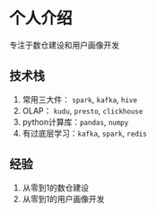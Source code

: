 # 个人介绍

专注于数仓建设和用户画像开发

## 技术栈
1. 常用三大件： `spark`, `kafka`, `hive`
2. OLAP： `kudu`, `presto`, `clickhouse`
3. python计算库：`pandas`, `numpy`
4. 有过底层学习：`kafka`, `spark`, `redis`

## 经验
1. 从零到1的数仓建设
2. 从零到1的用户画像开发

